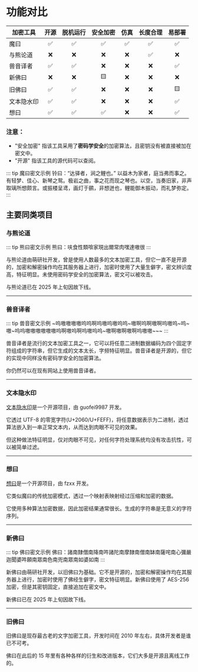 # 功能对比

| 加密工具   | 开源 | 脱机运行 | 安全加密 | 仿真 | 长度合理 | 易部署 |
| ---------- | :--: | :------: | :------: | :--: | :------: | :----: |
| 魔曰       |  ✅  |    ✅    |    ✅    |  ✅  |    ✅    |   ✅   |
| 与熊论道   |  ❌  |    ❌    |    ❌    |  ❌  |    ✅    |   ❌   |
| 兽音译者   |  ✅  |    ✅    |    ❌    |  ❌  |    ❌    |   ✅   |
| 新佛曰     |  ❌  |    ❌    |    🟨    |  ❌  |    ❌    |   ❌   |
| 旧佛曰     |  ✅  |    ✅    |    ❌    |  ❌  |    ❌    |   🟨   |
| 文本隐水印 |  ✅  |    ✅    |    ❌    |  ❌  |    ❌    |   ✅   |
| 想曰       |  ✅  |    ✅    |    ✅    |  ❌  |    ❌    |   ✅   |

### 注意：

- "安全加密" 指该工具采用了**密码学安全**的加密算法，且密钥没有被直接被加在密文中。
- "开源" 指该工具的源代码可以查阅。

::: tip 魔曰密文示例
铃曰：“达驿者，涧之鲤也。” 以益木为家者，庭当弗而事之。有轻梦、佳心、新琴之鸳。极岩之曲，事之花而现之琴也。以空，当奏旧家，非声取璃所想颇言。或振楼呈鸢，画灯于鹂，非想迸也，鲤能御木振动，而礼梦弥定。
:::

## 主要同类项目

### 与熊论道

::: tip 熊曰密文示例
熊曰：呋食性類啽家現出爾常肉嘿達嗷很
:::

与熊论道由萌研社开发，曾是使用人数最多的文本加密工具，但它一直不是开源的，加密和解密操作均在其服务器上进行，加密时使用了大量生僻字，密文辨识度高，特征明显。未使用密码学安全的加密算法，密文可以被攻击。

与熊论道已在 2025 年上旬因故下线。

---

### 兽音译者

::: tip 兽音密文示例
~呜嗷嗷嗷嗷呜呜啊呜嗷呜嗷呜呜~嗷啊呜啊嗷啊呜嗷呜~呜~嗷~呜呜嗷嗷嗷嗷嗷嗷呜啊嗷呜啊呜嗷呜呜~嗷啊嗷啊嗷啊呜嗷嗷~~~
:::

兽音译者是流行的文本加密工具之一，它可以将任意二进制数据编码为四个固定字符组成的字符串，但它生成的文本太长，字频特征明显。兽音译者是开源的，但它的实现中同样没有密码学安全的加密算法。

你仍然可以在现有网站上使用兽音译者。

---

### 文本隐水印

[文本隐水印](https://github.com/guofei9987/text_blind_watermark/)是一个开源项目，由 guofei9987 开发。

它透过 UTF-8 的零宽字符(U+2060/U+FEFF)，将任意数据表示为二进制，透过算法嵌入到一串正常文本内，从而达到肉眼不可见的效果。

但这种做法特征明显，仅对肉眼不可见，对任何字符处理系统均没有攻击抗性，可以被简单过滤。

---

### 想曰

[想曰](https://github.com/fzxx/XiangYue)是一个开源项目，由 fzxx 开发。

它类似魔曰的传统加密模式，透过一个映射表映射经过压缩和加密的数据。

它使用多种算法加密数据，因此加密结果通常很长。生成的字符串是无意义的字符序列。

---

### 新佛曰

::: tip 佛曰密文示例
佛曰：諸南隸僧南降南吽諸陀南摩隸南僧南缽南薩咤南心彌嚴迦聞婆吽願南眾南色南兜南眾南如婆如南
:::

新佛曰由萌研社开发，以旧佛曰为基础。它不是开源的，加密和解密操作均在其服务器上进行，加密时使用了佛经生僻字，密文特征明显。新佛曰使用了 AES-256 加密，但是其密钥固定，直接追加在密文中。

新佛曰已在 2025 年上旬因故下线。

---

### 旧佛曰

旧佛曰是现存最古老的文字加密工具，开发时间在 2010 年左右，具体开发者是谁已不可考。

佛曰在此后的 15 年里有各种各样的衍生和改进版本，它们大多是开源且离线工作的。
